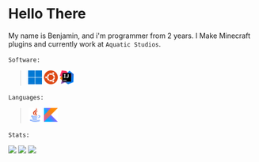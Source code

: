 # Hello There

My name is Benjamin, and i'm programmer from 2 years.
I Make Minecraft plugins and currently work at `Aquatic Studios`.

`Software:`
>
> <img width=28 height="auto" src="https://raw.githubusercontent.com/InitDev06/InitDev06/master/assets/windows-logo.png"/>
> <img width=28 height="auto" src="https://raw.githubusercontent.com/InitDev06/InitDev06/master/assets/ubuntu-logo.png"/>
> <img width=28 height="auto" src="https://raw.githubusercontent.com/InitDev06/InitDev06/master/assets/idea.png"/>

`Languages:`
>
> <img width=28 height="auto" src="https://raw.githubusercontent.com/InitDev06/InitDev06/master/assets/java.png"/>
> <img width=28 height="auto" src="https://raw.githubusercontent.com/InitDev06/InitDev06/master/assets/kotlin-logo.png"/>

`Stats:`

![](https://github-profile-summary-cards.vercel.app/api/cards/profile-details?username=InitSync&theme=github_dark)
![](https://github-profile-summary-cards.vercel.app/api/cards/stats?username=InitSync&theme=github_dark)
![](https://github-profile-summary-cards.vercel.app/api/cards/repos-per-language?username=InitSync&theme=github_dark) 

